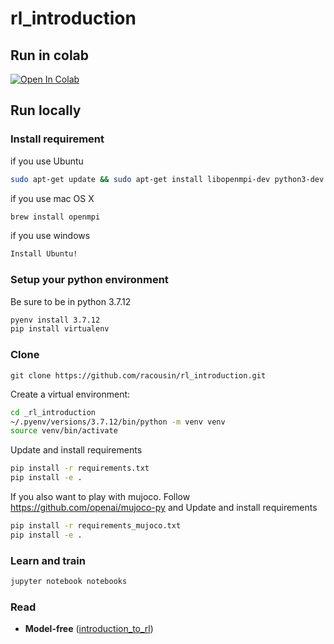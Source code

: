 # rl_introduction

## Run in colab
<a href="https://colab.research.google.com/github/racousin/rl_introduction/blob/master/notebooks/main.ipynb" target="_parent"><img src="https://colab.research.google.com/assets/colab-badge.svg" alt="Open In Colab"/></a>
## Run locally

### Install requirement


if you use Ubuntu
```bash
sudo apt-get update && sudo apt-get install libopenmpi-dev python3-dev zlib1g-dev
```

if you use mac OS X
```bash
brew install openmpi
```

if you use windows
```bash
Install Ubuntu!
```

### Setup your python environment
Be sure to be in python 3.7.12

```bash
pyenv install 3.7.12
pip install virtualenv
```
### Clone
```
git clone https://github.com/racousin/rl_introduction.git
```
Create a virtual environment:

```bash
cd _rl_introduction
~/.pyenv/versions/3.7.12/bin/python -m venv venv
source venv/bin/activate
```

Update and install requirements
```bash
pip install -r requirements.txt
pip install -e .
```
If you also want to play with mujoco. Follow https://github.com/openai/mujoco-py and
Update and install requirements
```bash
pip install -r requirements_mujoco.txt
pip install -e .
```

### Learn and train

```bash
jupyter notebook notebooks
```
### Read

- **Model-free** ([introduction_to_rl](introduction_to_rl.pdf))



